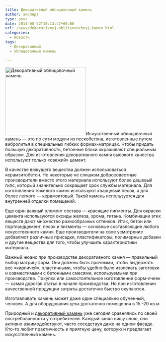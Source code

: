 ```yaml
---
title: Декоративный облицовочный камень
author: эксперт
type: post
date: 2014-05-22T10:13:47+00:00
url: /news/dekorativnyj-oblitsovochnyj-kamen.html
categories:
  - Новости
tags:
  - Декоративный
  - облицовочный камень

---
```

[<img class="alignleft size-full wp-image-809" alt="Декоративный облицовочный камень" src="http://gkvodoley.com.ua/wp-content/uploads/2014/05/g_image_500cd1f3854c5.png" width="260" height="220" />][1]Искусственный облицовочный камень &#8212; это по сути модули из пескобетона, изготовленные путем вибролитья в специальных гибких формах-матрицах. Чтобы придать большую декоративность, бетонные блоки окрашивают специальным образом. Для изготовления декоративного камня высокого качества используют только &#171;свежий&#187; цемент.<!--more-->

В качестве вяжущего вещества должен использоваться керамзитобетон. Но некоторые не слишком добросовестные производители вместо этого материала используют более дешевый гипс, который значительно сокращает срок службы материала. Для изготовления тяжелого камня используют кварцевый песок, а для более легкого &#8212; керамзитовый. Такой камень используется для внутренней отделки помещений.

Еще один важный элемент состава &#8212; красящие пигменты. Для окраски цемента используются оксиды железа, хрома, титана. Комбинации этих веществ дают множество разнообразных оттенков. Итак, бетон или портландцемент, песок и пигменты &#8212; основные составляющие любого искусственного камня. Еще производители на свое усмотрение добавляют различные присадки, пластификаторы, полимерные добавки и другие вещества для того, чтобы улучшить характеристики материала.

Важный нюанс при производстве декоративного камня &#8212; правильный выбор матриц-форм. Они должны быть прочными, чтобы выдержать вес &#171;кирпичей&#187;, эластичными, чтобы удобно было извлекать заготовки и совместимыми с бетонными смесями, используемыми при производстве. Покупка или самостоятельное изготовление форм-ячеек &#8212; самая дорогая статья в начале производства. Но при изготовлении качественной продукции затраты достаточно быстро окупаются.

Изготавливать камень может даже один специально обученный, человек. А для оборудования цеха достаточно помещения в 15 -20 кв.м.

Природный и <span style="text-decoration: underline;"><a href="http://avenu-decor.com.ua/ru/useful/dekorativnye-kamni/">декоративный камень</a></span> уже сегодня сравнялись по своей востребованности у потребителей. Каждый занял нишу свою, они активно взаимодействуют, часто соседствуя даже на одном фасаде. Кто-то любит практичность и приятную цену, которую и предлагает искусственный камень.

 [1]: http://gkvodoley.com.ua/wp-content/uploads/2014/05/g_image_500cd1f3854c5.png